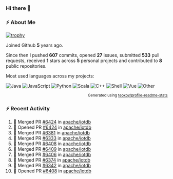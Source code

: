 ### Hi there 👋

### :zap: About Me

[![trophy](https://github-profile-trophy.vercel.app/?username=HTHou&theme=onedark)](https://github.com/ryo-ma/github-profile-trophy)
   
Joined Github **5** years ago.

Since then I pushed **607** commits, opened **27** issues, submitted **533** pull requests, received **1** stars across **5** personal projects and contributed to **8** public repositories.

Most used languages across my projects:

![Java](https://img.shields.io/static/v1?style=flat-square&label=%E2%A0%80&color=555&labelColor=%23b07219&message=Java%EF%B8%B194.4%25)
![JavaScript](https://img.shields.io/static/v1?style=flat-square&label=%E2%A0%80&color=555&labelColor=%23f1e05a&message=JavaScript%EF%B8%B11.4%25)
![Python](https://img.shields.io/static/v1?style=flat-square&label=%E2%A0%80&color=555&labelColor=%233572A5&message=Python%EF%B8%B10.7%25)
![Scala](https://img.shields.io/static/v1?style=flat-square&label=%E2%A0%80&color=555&labelColor=%23c22d40&message=Scala%EF%B8%B10.6%25)
![C++](https://img.shields.io/static/v1?style=flat-square&label=%E2%A0%80&color=555&labelColor=%23f34b7d&message=C%2B%2B%EF%B8%B10.6%25)
![Shell](https://img.shields.io/static/v1?style=flat-square&label=%E2%A0%80&color=555&labelColor=%2389e051&message=Shell%EF%B8%B10.4%25)
![Vue](https://img.shields.io/static/v1?style=flat-square&label=%E2%A0%80&color=555&labelColor=%2341b883&message=Vue%EF%B8%B10.3%25)
![Other](https://img.shields.io/static/v1?style=flat-square&label=%E2%A0%80&color=555&labelColor=%23ededed&message=Other%EF%B8%B11.2%25)

<p align="right"><sub>Generated using <a href="https://github.com/marketplace/actions/profile-readme-stats">teoxoy/profile-readme-stats</a></sub></p>


<!--![](https://github.com/HTHou/HTHou/blob/output/github-contribution-grid-snake.svg)-->

<!--![Haonan Hou's github stats](https://github-readme-stats.vercel.app/api?username=HTHou&count_private=true&show_icons=true&theme=onedark)-->

<!--![Haonan Hou's wakatime stats](https://github-readme-stats.vercel.app/api/wakatime?username=HTHou&layout=compact&theme=onedark)-->

<!--![Top Langs](https://github-readme-stats.vercel.app/api/top-langs/?username=HTHou&theme=onedark&layout=compact)-->

### :zap: Recent Activity
<!--START_SECTION:activity-->
1. 🎉 Merged PR [#6424](https://github.com/apache/iotdb/pull/6424) in [apache/iotdb](https://github.com/apache/iotdb)
2. 💪 Opened PR [#6424](https://github.com/apache/iotdb/pull/6424) in [apache/iotdb](https://github.com/apache/iotdb)
3. 🎉 Merged PR [#6381](https://github.com/apache/iotdb/pull/6381) in [apache/iotdb](https://github.com/apache/iotdb)
4. 🎉 Merged PR [#6333](https://github.com/apache/iotdb/pull/6333) in [apache/iotdb](https://github.com/apache/iotdb)
5. 🎉 Merged PR [#6408](https://github.com/apache/iotdb/pull/6408) in [apache/iotdb](https://github.com/apache/iotdb)
6. 🎉 Merged PR [#6409](https://github.com/apache/iotdb/pull/6409) in [apache/iotdb](https://github.com/apache/iotdb)
7. 🎉 Merged PR [#6406](https://github.com/apache/iotdb/pull/6406) in [apache/iotdb](https://github.com/apache/iotdb)
8. 🎉 Merged PR [#6374](https://github.com/apache/iotdb/pull/6374) in [apache/iotdb](https://github.com/apache/iotdb)
9. 🎉 Merged PR [#6342](https://github.com/apache/iotdb/pull/6342) in [apache/iotdb](https://github.com/apache/iotdb)
10. 💪 Opened PR [#6408](https://github.com/apache/iotdb/pull/6408) in [apache/iotdb](https://github.com/apache/iotdb)
<!--END_SECTION:activity-->

<!--
**HTHou/HTHou** is a ✨ _special_ ✨ repository because its `README.md` (this file) appears on your GitHub profile.

Here are some ideas to get you started:

- 🔭 I’m currently working on ...
- 🌱 I’m currently learning ...
- 👯 I’m looking to collaborate on ...
- 🤔 I’m looking for help with ...
- 💬 Ask me about ...
- 📫 How to reach me: ...
- 😄 Pronouns: ...
- ⚡ Fun fact: ...
-->
